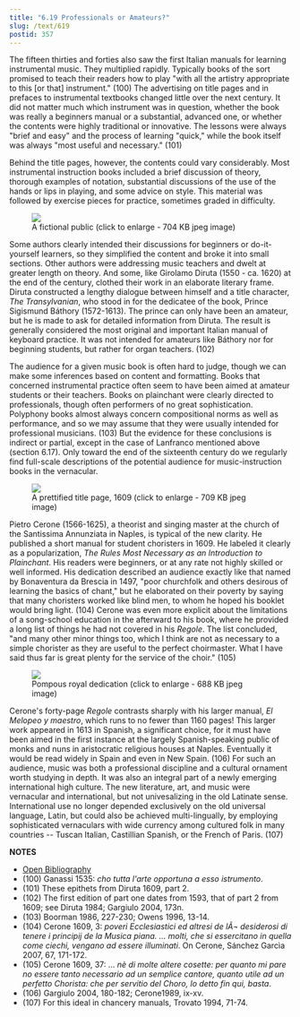 ```yaml
---
title: "6.19 Professionals or Amateurs?"
slug: /text/619
postid: 357
---
```

The fifteen thirties and forties also saw the first Italian manuals for learning instrumental music. They multiplied rapidly. Typically books of the sort promised to teach their readers how to play "with all the artistry appropriate to this [or that] instrument." (100) The advertising on title pages and in prefaces to instrumental textbooks changed little over the next century. It did not matter much which instrument was in question, whether the book was really a beginners manual or a substantial, advanced one, or whether the contents were highly traditional or innovative. The lessons were always "brief and easy" and the process of learning "quick," while the book itself was always "most useful and necessary." (101)

Behind the title pages, however, the contents could vary considerably. Most instrumental instruction books included a brief discussion of theory, thorough examples of notation, substantial discussions of the use of the hands or lips in playing, and some advice on style. This material was followed by exercise pieces for practice, sometimes graded in difficulty.

<figure class="mkdn-figure">
    <div onClick="createLightbox('/images_full/6.00_Chapter_Six/Case-6A-138,-Prima-seconda-parte-del-Transilvano,--pg.1r.jpg','A fictional public (click to enlarge - 704 KB jpeg image)')" class="mkdn-image-link" id="lbimage">
    <img class="mkdn-image" src="/images_full/6.00_Chapter_Six/Case-6A-138,-Prima-seconda-parte-del-Transilvano,--pg.1r.jpg" />
    <figcaption class="mkdn-figcaption">A fictional public (click to enlarge - 704 KB jpeg image)</figcaption>
    </div>
</figure>

Some authors clearly intended their discussions for beginners or do-it-yourself learners, so they simplified the content and broke it into small sections. Other authors were addressing music teachers and dwelt at greater length on theory. And some, like Girolamo Diruta (1550 - ca. 1620) at the end of the century, clothed their work in an elaborate literary frame. Diruta constructed a lengthy dialogue between himself and a title character, *The Transylvanian*, who stood in for the dedicatee of the book, Prince Sigismund Báthory (1572-1613). The prince can only have been an amateur, but he is made to ask for detailed information from Diruta. The result is generally considered the most original and important Italian manual of keyboard practice. It was not intended for amateurs like Báthory nor for beginning students, but rather for organ teachers. (102)

The audience for a given music book is often hard to judge, though we can make some inferences based on content and formatting. Books that concerned instrumental practice often seem to have been aimed at amateur students or their teachers. Books on plainchant were clearly directed to professionals, though often performers of no great sophistication. Polyphony books almost always concern compositional norms as well as performance, and so we may assume that they were usually intended for professional musicians. (103) But the evidence for these conclusions is indirect or partial, except in the case of Lanfranco mentioned above (section 6.17). Only toward the end of the sixteenth century do we regularly find full-scale descriptions of the potential audience for music-instruction books in the vernacular.

<figure class="mkdn-figure">
    <div onClick="createLightbox('/images_full/6.00_Chapter_Six/MT-870.C37-R4-1989,-Le-regole-piu-necessarie-per-lintroduttione-del-canto-fermo,-title-page.jpg','A prettified title page, 1609 (click to enlarge - 709 KB jpeg image)')" class="mkdn-image-link" id="lbimage">
    <img class="mkdn-image" src="/images_full/6.00_Chapter_Six/MT-870.C37-R4-1989,-Le-regole-piu-necessarie-per-lintroduttione-del-canto-fermo,-title-page.jpg" />
    <figcaption class="mkdn-figcaption">A prettified title page, 1609 (click to enlarge - 709 KB jpeg image)</figcaption>
    </div>
</figure>

Pietro Cerone (1566-1625), a theorist and singing master at the church of the Santissima Annunziata in Naples, is typical of the new clarity. He published a short manual for student choristers in 1609. He labeled it clearly as a popularization, *The Rules Most Necessary as an Introduction to Plainchant*. His readers were beginners, or at any rate not highly skilled or well informed. His dedication described an audience exactly like that named by Bonaventura da Brescia in 1497, "poor churchfolk and others desirous of learning the basics of chant," but he elaborated on their poverty by saying that many choristers worked like blind men, to whom he hoped his booklet would bring light. (104) Cerone was even more explicit about the limitations of a song-school education in the afterward to his book, where he provided a long list of things he had not covered in his *Regole*. The list concluded, "and many other minor things too, which I think are not as necessary to a simple chorister as they are useful to the perfect choirmaster. What I have said thus far is great plenty for the service of the choir." (105)

<figure class="mkdn-figure">
    <div onClick="createLightbox('/images_full/6.00_Chapter_Six/Case-VMT-6.C416m-(VAULT)-El-melopeo-y-maestro-tractado-de-musica-theorica-y-pratica,-3v-4r.jpg','Pompous royal dedication (click to enlarge - 688 KB jpeg image)')" class="mkdn-image-link" id="lbimage">
    <img class="mkdn-image" src="/images_full/6.00_Chapter_Six/Case-VMT-6.C416m-(VAULT)-El-melopeo-y-maestro-tractado-de-musica-theorica-y-pratica,-3v-4r.jpg" />
    <figcaption class="mkdn-figcaption">Pompous royal dedication (click to enlarge - 688 KB jpeg image)</figcaption>
    </div>
</figure>

Cerone's forty-page *Regole* contrasts sharply with his larger manual, *El Melopeo y maestro*, which runs to no fewer than 1160 pages! This larger work appeared in 1613 in Spanish, a significant choice, for it must have been aimed in the first instance at the largely Spanish-speaking public of monks and nuns in aristocratic religious houses at Naples. Eventually it would be read widely in Spain and even in New Spain. (106) For such an audience, music was both a professional discipline and a cultural ornament worth studying in depth. It was also an integral part of a newly emerging international high culture. The new literature, art, and music were vernacular and international, but not univesalizing in the old Latinate sense. International use no longer depended exclusively on the old universal language, Latin, but could also be achieved multi-lingually, by employing sophisticated vernaculars with wide currency among cultured folk in many countries -- Tuscan Italian, Castillian Spanish, or the French of Paris. (107)

**NOTES**
* [Open Bibliography](/bibliography.pdf)
* (100) Ganassi 1535: *cho tutta l'arte opportuna a esso istrumento*.
* (101) These epithets from Diruta 1609, part 2.
* (102) The first edition of part one dates from 1593, that of part 2 from 1609; see Diruta 1984; Gargiulo 2004, 173n.
* (103) Boorman 1986, 227-230; Owens 1996, 13-14.
* (104) Cerone 1609, 3: *poveri Ecclesiastici ed altresi de lÃ¬ desiderosi di tenere i principij de la Musica piana. ... molti, che si essercitano in quella come ciechi, vengano ad essere illuminati*. On Cerone, Sánchez Garcì­a 2007, 67, 171-172.
* (105) Cerone 1609, 37: ... *nè di molte altere cosette: per quanto mi pare no essere tanto necessario ad un semplice cantore, quanto utile ad un perfetto Chorista: che per servitio del Choro, lo detto fin qui, basta*.
* (106) Gargiulo 2004, 180-182; Cerone1989, ix-xv.
* (107) For this ideal in chancery manuals, Trovato 1994, 71-74.
